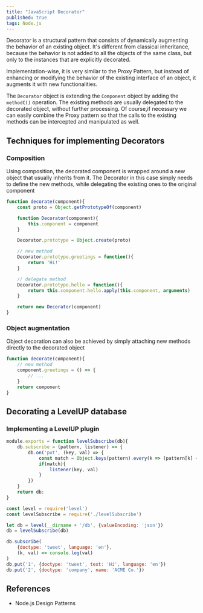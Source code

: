 ```yaml
---
title: "JavaScript Decorator"
published: true
tags: Node.js
---
```


Decorator is a structural pattern that consists of dynamically augmenting the
behavior of an existing object. It's different from classical inheritance,
because the behavior is not added to all the objects of the same class, but only
to the instances that are explicitly decorated.

Implementation-wise, it is very similar to the Proxy Pattern, but instead of
enhancing or modifying the behavior of the existing interface of an object, it
augments it with new functionalities.

The `Decorator` object is extending the `Component` object by adding the
`methodC()` operation. The existing methods are usually delegated to the
decorated object, without further processing. Of course,if necessary we can
easily combine the Proxy pattern so that the calls to the existing methods can
be intercepted and manipulated as well.

## Techniques for implementing Decorators

### Composition

Using composition, the decorated component is wrapped around a new object that
usually inherits from it. The Decorator in this case simply needs to define the
new methods, while delegating the existing ones to the original component

```javascript
function decorate(component){
    const proto = Object.getPrototypeOf(component)

    function Decorator(component){
        this.component = component
    }

    Decorator.prototype = Object.create(proto)

    // new method
    Decorator.prototype.greetings = function(){
        return 'Hi!'
    }

    // delegate method
    Decorator.prototype.hello = function(){
        return this.component.hello.apply(this.component, arguments)
    }

    return new Decorator(component)
}
```

### Object augmentation

Object decoration can also be achieved by simply attaching new methods directly
to the decorated object

```javascript
function decorate(component){
    // new method
    component.greetings = () => {
        // ...
    }
    return component
}
```

## Decorating a LevelUP database

### Implementing a LevelUP plugin

```javascript
module.exports = function levelSubscribe(db){
    db.subscribe = (pattern, listener) => {
        db.on('put', (key, val) => {
            const match = Object.keys(pattern).every(k => (pattern[k] === val[k]))
            if(match){
                listener(key, val)
            }
        })
    }
    return db;
}
```

```javascript
const level = require('level')
const levelSubscribe = require('./levelSubscribe')

let db = level(__dirname + '/db', {valueEncoding: 'json'})
db = levelSubscribe(db)

db.subscribe(
    {doctype: 'tweet', language: 'en'},
    (k, val) => console.log(val)
)
db.put('1', {doctype: 'tweet', text: 'Hi', language: 'en'})
db.put('2', {doctype: 'company', name: 'ACME Co.'})
```

## References

- Node.js Design Patterns
